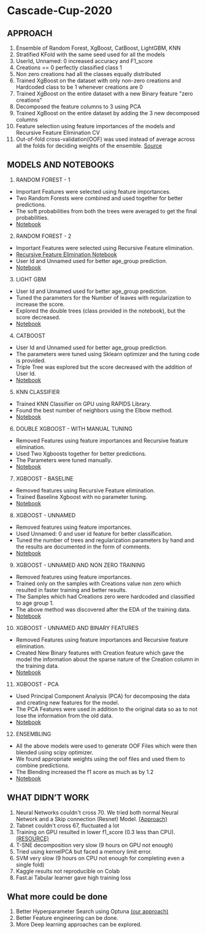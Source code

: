 # Cascade-Cup-2020

## APPROACH
1. Ensemble of Random Forest, XgBoost, CatBoost, LightGBM, KNN
2. Stratified KFold with the same seed used for all the models
3. UserId, Unnamed: 0 increased accuracy and F1_score
4. Creations == 0 perfectly classified class 1
5. Non zero creations had all the classes equally distributed
6. Trained XgBoost on the dataset with only non-zero creations and Hardcoded class to be 1 whenever creations are 0
7. Trained XgBoost on the entire dataset with a new Binary feature "zero creations"
8. Decomposed the feature columns to 3 using PCA
9. Trained XgBoost on the entire dataset by adding the 3 new decomposed columns
10. Feature selection using feature importances of the models and Recursive Feature Elimination CV
11. Out-of-fold cross-validation(OOF) was used instead of average across all the folds for deciding weights of the ensemble. [Source](https://www.kaggle.com/c/siim-isic-melanoma-classification/discussion/175614)

## MODELS AND NOTEBOOKS
1. RANDOM FOREST - 1 
  - Important Features were selected using feature importances.
  - Two Random Forests were combined and used together for better predictions.
  - The soft probabilities from both the trees were averaged to get the final probabilities.
  - [Notebook](https://www.kaggle.com/yerramvarun/randomforest) 

2. RANDOM FOREST - 2
  - Important Features were selected using Recursive Feature elimination.
  - [Recursive Feature Elimination Notebook](https://www.kaggle.com/debarshichanda/rfe-cv)
  - User Id and Unnamed used for better age_group prediction.
  - [Notebook](https://www.kaggle.com/debarshichanda/random-forest-with-unnamed)

3. LIGHT GBM
  - User Id and Unnamed used for better age_group prediction.
  - Tuned the parameters for the Number of leaves with regularization to increase the score.
  - Explored the double trees (class provided in the notebook), but the score decreased.
  - [Notebook](https://www.kaggle.com/yerramvarun/lightgbm)

4. CATBOOST
  - User Id and Unnamed used for better age_group prediction.
  - The parameters were tuned using Sklearn optimizer and the tuning code is provided.
  - Triple Tree was explored but the score decreased with the addition of User Id.
  - [Notebook](https://www.kaggle.com/yerramvarun/catboost-tuned)

5. KNN CLASSIFIER
  - Trained KNN Classifier on GPU using RAPIDS Library.
  - Found the best number of neighbors using the Elbow method.
  - [Notebook](https://www.kaggle.com/yerramvarun/knn-classifier)

6. DOUBLE XGBOOST - WITH MANUAL TUNING
  - Removed Features using feature importances and Recursive feature elimination.
  - Used Two Xgboosts together for better predictions.
  - The Parameters were tuned manually.
  - [Notebook](https://www.kaggle.com/debarshichanda/double-xgboost-manual-tuning)

7. XGBOOST - BASELINE
  - Removed features using Recursive Feature elimination.
  - Trained Baseline Xgboost with no parameter tuning.
  - [Notebook](https://www.kaggle.com/yerramvarun/double-xgboost)

8. XGBOOST - UNNAMED
  - Removed features using feature importances.
  - Used Unnamed: 0 and user id feature for better classification.
  - Tuned the number of trees and regularization parameters by hand and the results are documented in the form of comments.
  - [Notebook](https://www.kaggle.com/yerramvarun/xgboost-withunnamed)

9. XGBOOST - UNNAMED AND NON ZERO TRAINING
  - Removed features using feature importances.
  - Trained only on the samples with Creations value non zero which resulted in faster training and better results.
  - The Samples which had Creations zero were hardcoded and classified to age group 1.
  - The above method was discovered after the EDA of the training data.
  - [Notebook](https://www.kaggle.com/yerramvarun/xgboost-withunnamed-nonzerotraining)

10. XGBOOST - UNNAMED AND BINARY FEATURES
  - Removed Features using feature importances and Recursive feature elimination.
  - Created New Binary features with Creation feature which gave the model the information about the sparse nature of the Creation column in the training data.
  - [Notebook](https://www.kaggle.com/debarshichanda/xgboost-withunnamed-deb)

11. XGBOOST - PCA
  - Used Principal Component Analysis (PCA) for decomposing the data and creating new features for the model.
  - The PCA Features were used in addition to the original data so as to not lose the information from the old data.
  - [Notebook](https://www.kaggle.com/yerramvarun/xgboost-pca)

12. ENSEMBLING 
  - All the above models were used to generate OOF Files which were then blended using scipy optimizer.
  - We found appropriate weights using the oof files and used them to combine predictions.
  - The Blending increased the f1 score as much as by 1.2 
  - [Notebook](https://www.kaggle.com/yerramvarun/model-ensembling/data?scriptVersionId=49096504)

## WHAT DIDN’T WORK
1. Neural Networks couldn't cross 70. We tried both normal Neural Network and a Skip connection (Resnet) Model. [(Approach)](https://www.kaggle.com/yerramvarun/neural-network-cascade-cup?scriptVersionId=49406227)
2. Tabnet couldn't cross 67, fluctuated a lot
3. Training on GPU resulted in lower f1_score (0.3 less than CPU). [(RESOURCE)](https://github.com/dmlc/xgboost/issues/2300)
4. T-SNE decomposition very slow (9 hours on GPU not enough)
5. Tried using kernelPCA but faced a memory limit error.
6. SVM very slow (9 hours on CPU not enough for completing even a single fold)
7. Kaggle results not reproducible on Colab
8. Fast.ai Tabular learner gave high training loss

## What more could be done
1. Better Hyperparameter Search using Optuna [(our approach)](https://www.kaggle.com/debarshichanda/xgboost-tuning)
2. Better Feature engineering can be done.
3. More Deep learning approaches can be explored.
